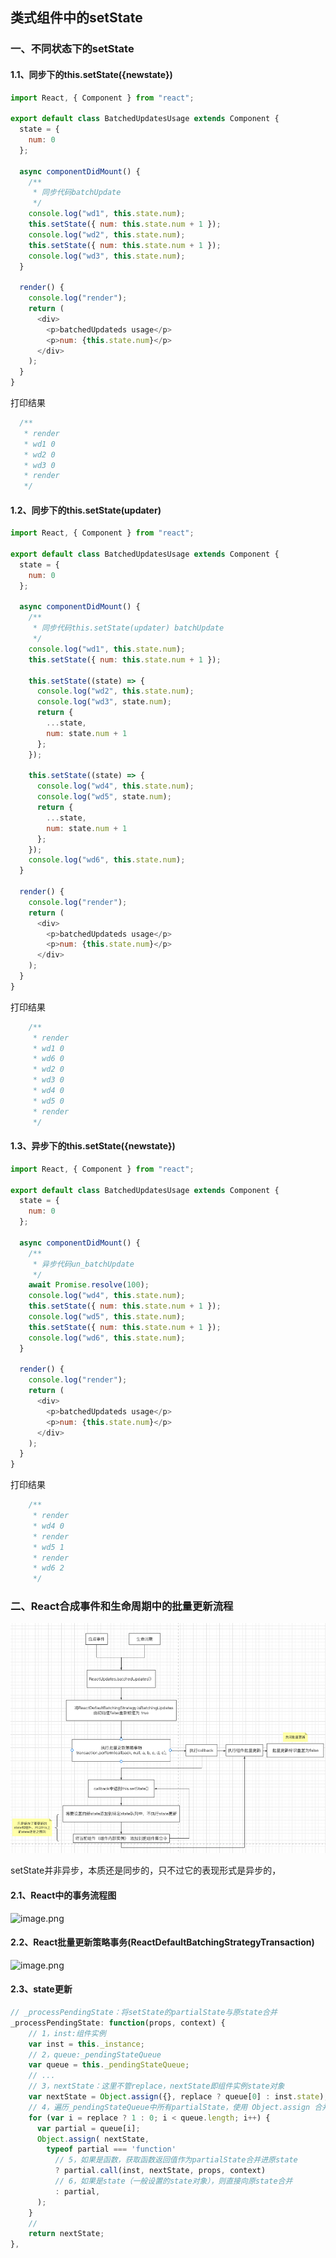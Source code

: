 ## 类式组件中的setState

### 一、不同状态下的setState

#### 1.1、同步下的this.setState({newstate})

```js
import React, { Component } from "react";

export default class BatchedUpdatesUsage extends Component {
  state = {
    num: 0
  };

  async componentDidMount() {
    /**
     * 同步代码batchUpdate
     */
    console.log("wd1", this.state.num);
    this.setState({ num: this.state.num + 1 });
    console.log("wd2", this.state.num);
    this.setState({ num: this.state.num + 1 });
    console.log("wd3", this.state.num);
  }

  render() {
    console.log("render");
    return (
      <div>
        <p>batchedUpdateds usage</p>
        <p>num: {this.state.num}</p>
      </div>
    );
  }
}

```

打印结果

```js
  /**
   * render
   * wd1 0
   * wd2 0
   * wd3 0
   * render
   */
```

#### 1.2、同步下的this.setState(updater)

```js
import React, { Component } from "react";

export default class BatchedUpdatesUsage extends Component {
  state = {
    num: 0
  };

  async componentDidMount() {
    /**
     * 同步代码this.setState(updater) batchUpdate
     */
    console.log("wd1", this.state.num);
    this.setState({ num: this.state.num + 1 });

    this.setState((state) => {
      console.log("wd2", this.state.num);
      console.log("wd3", state.num);
      return {
        ...state,
        num: state.num + 1
      };
    });

    this.setState((state) => {
      console.log("wd4", this.state.num);
      console.log("wd5", state.num);
      return {
        ...state,
        num: state.num + 1
      };
    });
    console.log("wd6", this.state.num);
  }

  render() {
    console.log("render");
    return (
      <div>
        <p>batchedUpdateds usage</p>
        <p>num: {this.state.num}</p>
      </div>
    );
  }
}

```

打印结果

```js
    /**
     * render
     * wd1 0
     * wd6 0
     * wd2 0
     * wd3 0
     * wd4 0
     * wd5 0
     * render
     */
```

#### 1.3、异步下的this.setState({newstate})

```js
import React, { Component } from "react";

export default class BatchedUpdatesUsage extends Component {
  state = {
    num: 0
  };

  async componentDidMount() {
    /**
     * 异步代码un_batchUpdate
     */
    await Promise.resolve(100);
    console.log("wd4", this.state.num);
    this.setState({ num: this.state.num + 1 });
    console.log("wd5", this.state.num);
    this.setState({ num: this.state.num + 1 });
    console.log("wd6", this.state.num);
  }

  render() {
    console.log("render");
    return (
      <div>
        <p>batchedUpdateds usage</p>
        <p>num: {this.state.num}</p>
      </div>
    );
  }
}

```

打印结果

```js
    /**
     * render
     * wd4 0
     * render
     * wd5 1
     * render
     * wd6 2
     */
```

### 二、React合成事件和生命周期中的批量更新流程

![image-20211217130015211](https://raw.githubusercontent.com/wanglufei561/picture_repo/master/assets/image-20220410135754524.png)

setState并非异步，本质还是同步的，只不过它的表现形式是异步的，

#### 2.1、React中的事务流程图

![image.png](https://p3-juejin.byteimg.com/tos-cn-i-k3u1fbpfcp/a65dbe50540f4a33ac6ef8ce5221f96c~tplv-k3u1fbpfcp-watermark.awebp)

#### 2.2、React批量更新策略事务(ReactDefaultBatchingStrategyTransaction)

![image.png](https://p6-juejin.byteimg.com/tos-cn-i-k3u1fbpfcp/e7e4a3118f394c1b89c4f6fdb93ff4bf~tplv-k3u1fbpfcp-watermark.awebp)

#### 2.3、state更新

```js
// _processPendingState：将setState的partialState与原state合并
_processPendingState: function(props, context) {
    // 1，inst:组件实例
    var inst = this._instance;
    // 2，queue:_pendingStateQueue
    var queue = this._pendingStateQueue;
    // ...
    // 3，nextState：这里不管replace，nextState即组件实例state对象
    var nextState = Object.assign({}, replace ? queue[0] : inst.state);
    // 4，遍历_pendingStateQueue中所有partialState，使用 Object.assign 合并到原state内
    for (var i = replace ? 1 : 0; i < queue.length; i++) {
      var partial = queue[i];
      Object.assign( nextState,
        typeof partial === 'function'
          // 5，如果是函数，获取函数返回值作为partialState合并进原state
          ? partial.call(inst, nextState, props, context)
          // 6，如果是state（一般设置的state对象），则直接向原state合并
          : partial,
      );
    }
    // 
    return nextState;
},

```



